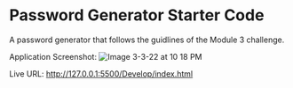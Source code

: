 # Password Generator Starter Code
A password generator that follows the guidlines of the Module 3 challenge.


Application Screenshot:
![Image 3-3-22 at 10 18 PM](https://user-images.githubusercontent.com/97926292/156693492-511f5aba-019e-4906-be19-4236595ba648.jpg)

Live URL:
http://127.0.0.1:5500/Develop/index.html
